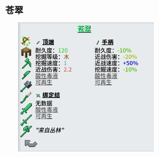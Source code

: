 # 苍翠

<figure><img src="../../.gitbook/assets/屏幕截图 2025-03-03 171010.png" alt=""><figcaption></figcaption></figure>
